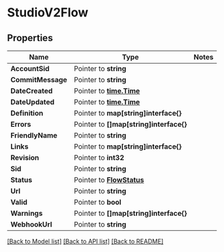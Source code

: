 # StudioV2Flow

## Properties
Name | Type | Notes
------------ | ------------- | -------------
**AccountSid** | Pointer to **string** | 
**CommitMessage** | Pointer to **string** | 
**DateCreated** | Pointer to [**time.Time**](time.Time.md) | 
**DateUpdated** | Pointer to [**time.Time**](time.Time.md) | 
**Definition** | Pointer to **map[string]interface{}** | 
**Errors** | Pointer to **[]map[string]interface{}** | 
**FriendlyName** | Pointer to **string** | 
**Links** | Pointer to **map[string]interface{}** | 
**Revision** | Pointer to **int32** | 
**Sid** | Pointer to **string** | 
**Status** | Pointer to [**FlowStatus**](flow_status.md) | 
**Url** | Pointer to **string** | 
**Valid** | Pointer to **bool** | 
**Warnings** | Pointer to **[]map[string]interface{}** | 
**WebhookUrl** | Pointer to **string** | 

[[Back to Model list]](../README.md#documentation-for-models) [[Back to API list]](../README.md#documentation-for-api-endpoints) [[Back to README]](../README.md)


